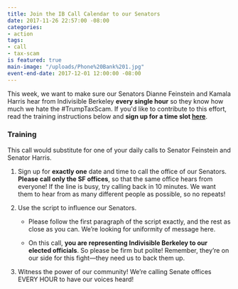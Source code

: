 ```yaml
---
title: Join the IB Call Calendar to our Senators
date: 2017-11-26 22:57:00 -08:00
categories:
- action
tags:
- call
- tax-scam
is featured: true
main-image: "/uploads/Phone%20Bank%201.jpg"
event-end-date: 2017-12-01 12:00:00 -08:00
---
```


This week, we want to make sure our Senators Dianne Feinstein and Kamala Harris hear from Indivisible Berkeley **every single hour** so they know how much we hate the #TrumpTaxScam. If you'd like to contribute to this effort, read the training instructions below and **sign up for a time slot [here](https://docs.google.com/document/d/1i0avg6XWbuK1l5Tkm1kgoMycGSrvetoQhWTO61818a4/edit?usp=sharing)**.

### Training

This call would substitute for one of your daily calls to Senator Feinstein and Senator Harris.

1. Sign up for **exactly one** date and time to call the office of our Senators. **Please call only the SF offices**, so that the same office hears from everyone! If the line is busy, try calling back in 10 minutes. We want them to hear from as many different people as possible, so no repeats!

2. Use the script to influence our Senators.

     - Please follow the first paragraph of the script exactly, and the rest as close as you can. We’re looking for uniformity of message here.

     - On this call, **you are representing Indivisible Berkeley to our elected officials**. So please be firm but polite! Remember, they’re on our side for this fight—they need us to back them up.

3. Witness the power of our community! We’re calling Senate offices EVERY HOUR to have our voices heard!
